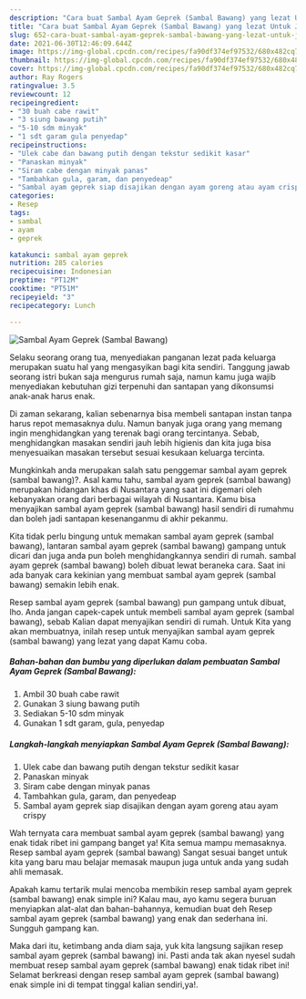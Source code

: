 ```yaml
---
description: "Cara buat Sambal Ayam Geprek (Sambal Bawang) yang lezat Untuk Jualan"
title: "Cara buat Sambal Ayam Geprek (Sambal Bawang) yang lezat Untuk Jualan"
slug: 652-cara-buat-sambal-ayam-geprek-sambal-bawang-yang-lezat-untuk-jualan
date: 2021-06-30T12:46:09.644Z
image: https://img-global.cpcdn.com/recipes/fa90df374ef97532/680x482cq70/sambal-ayam-geprek-sambal-bawang-foto-resep-utama.jpg
thumbnail: https://img-global.cpcdn.com/recipes/fa90df374ef97532/680x482cq70/sambal-ayam-geprek-sambal-bawang-foto-resep-utama.jpg
cover: https://img-global.cpcdn.com/recipes/fa90df374ef97532/680x482cq70/sambal-ayam-geprek-sambal-bawang-foto-resep-utama.jpg
author: Ray Rogers
ratingvalue: 3.5
reviewcount: 12
recipeingredient:
- "30 buah cabe rawit"
- "3 siung bawang putih"
- "5-10 sdm minyak"
- "1 sdt garam gula penyedap"
recipeinstructions:
- "Ulek cabe dan bawang putih dengan tekstur sedikit kasar"
- "Panaskan minyak"
- "Siram cabe dengan minyak panas"
- "Tambahkan gula, garam, dan penyedeap"
- "Sambal ayam geprek siap disajikan dengan ayam goreng atau ayam crispy"
categories:
- Resep
tags:
- sambal
- ayam
- geprek

katakunci: sambal ayam geprek 
nutrition: 285 calories
recipecuisine: Indonesian
preptime: "PT12M"
cooktime: "PT51M"
recipeyield: "3"
recipecategory: Lunch

---
```



![Sambal Ayam Geprek (Sambal Bawang)](https://img-global.cpcdn.com/recipes/fa90df374ef97532/680x482cq70/sambal-ayam-geprek-sambal-bawang-foto-resep-utama.jpg)

Selaku seorang orang tua, menyediakan panganan lezat pada keluarga merupakan suatu hal yang mengasyikan bagi kita sendiri. Tanggung jawab seorang istri bukan saja mengurus rumah saja, namun kamu juga wajib menyediakan kebutuhan gizi terpenuhi dan santapan yang dikonsumsi anak-anak harus enak.

Di zaman  sekarang, kalian sebenarnya bisa membeli santapan instan tanpa harus repot memasaknya dulu. Namun banyak juga orang yang memang ingin menghidangkan yang terenak bagi orang tercintanya. Sebab, menghidangkan masakan sendiri jauh lebih higienis dan kita juga bisa menyesuaikan masakan tersebut sesuai kesukaan keluarga tercinta. 



Mungkinkah anda merupakan salah satu penggemar sambal ayam geprek (sambal bawang)?. Asal kamu tahu, sambal ayam geprek (sambal bawang) merupakan hidangan khas di Nusantara yang saat ini digemari oleh kebanyakan orang dari berbagai wilayah di Nusantara. Kamu bisa menyajikan sambal ayam geprek (sambal bawang) hasil sendiri di rumahmu dan boleh jadi santapan kesenanganmu di akhir pekanmu.

Kita tidak perlu bingung untuk memakan sambal ayam geprek (sambal bawang), lantaran sambal ayam geprek (sambal bawang) gampang untuk dicari dan juga anda pun boleh menghidangkannya sendiri di rumah. sambal ayam geprek (sambal bawang) boleh dibuat lewat beraneka cara. Saat ini ada banyak cara kekinian yang membuat sambal ayam geprek (sambal bawang) semakin lebih enak.

Resep sambal ayam geprek (sambal bawang) pun gampang untuk dibuat, lho. Anda jangan capek-capek untuk membeli sambal ayam geprek (sambal bawang), sebab Kalian dapat menyajikan sendiri di rumah. Untuk Kita yang akan membuatnya, inilah resep untuk menyajikan sambal ayam geprek (sambal bawang) yang lezat yang dapat Kamu coba.

<!--inarticleads1-->

##### Bahan-bahan dan bumbu yang diperlukan dalam pembuatan Sambal Ayam Geprek (Sambal Bawang):

1. Ambil 30 buah cabe rawit
1. Gunakan 3 siung bawang putih
1. Sediakan 5-10 sdm minyak
1. Gunakan 1 sdt garam, gula, penyedap




<!--inarticleads2-->

##### Langkah-langkah menyiapkan Sambal Ayam Geprek (Sambal Bawang):

1. Ulek cabe dan bawang putih dengan tekstur sedikit kasar
1. Panaskan minyak
1. Siram cabe dengan minyak panas
1. Tambahkan gula, garam, dan penyedeap
1. Sambal ayam geprek siap disajikan dengan ayam goreng atau ayam crispy




Wah ternyata cara membuat sambal ayam geprek (sambal bawang) yang enak tidak ribet ini gampang banget ya! Kita semua mampu memasaknya. Resep sambal ayam geprek (sambal bawang) Sangat sesuai banget untuk kita yang baru mau belajar memasak maupun juga untuk anda yang sudah ahli memasak.

Apakah kamu tertarik mulai mencoba membikin resep sambal ayam geprek (sambal bawang) enak simple ini? Kalau mau, ayo kamu segera buruan menyiapkan alat-alat dan bahan-bahannya, kemudian buat deh Resep sambal ayam geprek (sambal bawang) yang enak dan sederhana ini. Sungguh gampang kan. 

Maka dari itu, ketimbang anda diam saja, yuk kita langsung sajikan resep sambal ayam geprek (sambal bawang) ini. Pasti anda tak akan nyesel sudah membuat resep sambal ayam geprek (sambal bawang) enak tidak ribet ini! Selamat berkreasi dengan resep sambal ayam geprek (sambal bawang) enak simple ini di tempat tinggal kalian sendiri,ya!.


